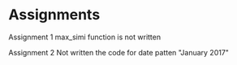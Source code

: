 # Assignments

Assignment 1
max_simi function is not written 

Assignment 2
Not written the code for date patten "January 2017"
